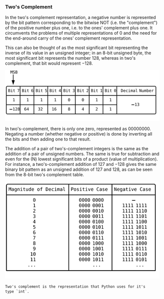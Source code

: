 ### Two's Complement

In the two's complement representation, a negative number is represented
by the bit pattern corresponding to the bitwise NOT (i.e. the
"complement") of the positive number plus one, i.e. to the ones'
complement plus one. It circumvents the problems of multiple
representations of 0 and the need for the end-around carry of the ones'
complement representation. 

This can also be thought of as the most significant bit representing the
inverse of its value in an unsigned integer; in an 8-bit unsigned byte,
the most significant bit represents the number 128, whereas in two's 
complement, that bit would represent −128.

<p align="center"> <img src="../../assets/figures/01-fundamentals/twos_1.svg" alt="Two's Complement 1"/></p>

<!--
```bob
  MSB                                      
   |                                       
   v                                     
.-----+-----+-----+-----+-----+-----+-----+-----+----------------.
|Bit 7|Bit 6|Bit 5|Bit 4|Bit 3|Bit 2|Bit 1|Bit 0| Decimal Number | 
+-----+-----+-----+-----+-----+-----+-----+-----+----------------+
|  1  |  1  |  1  |  1  |  0  |  0  |  1  |  1  |                |
|-----+-----+-----+-----+-----+-----+-----+-----+      -13       |
| -128| 64  | 32  | 16  |  8  |  4  |  2  |  1  |                |
'-----+-----+-----+-----+-----+-----+-----+-----+----------------'
```
-->

In two's-complement, there is only one zero, represented as 00000000.
Negating a number (whether negative or positive) is done by inverting
all the bits and then adding one to that result.

The addition of a pair of two's-complement integers is the same as the addition
of a pair of unsigned numbers. The same is true for subtraction and even
for the \(N\) lowest significant bits of a product (value of multiplication).
For instance, a two's-complement addition of 127 and −128 gives the same
binary bit pattern as an unsigned addition of 127 and 128, as can be
seen from the 8-bit two's complement table.


<p align="center"> <img src="../../assets/figures/01-fundamentals/twos_2.svg" alt="Two's Complement 2"/></p>

<!--
```bob
.----------------------+---------------+---------------.
|"Magnitude of Decimal"|"Positive Case"|"Negative Case"|
|----------------------|---------------|---------------|    
|         "0"          |   0000 0000   |       -       | 
|         "1"          |   0000 0001   |   1111 1111   | 
|         "2"          |   0000 0010   |   1111 1110   | 
|         "3"          |   0000 0011   |   1111 1101   | 
|         "4"          |   0000 0100   |   1111 1100   | 
|         "5"          |   0000 0101   |   1111 1011   | 
|         "6"          |   0000 0110   |   1111 1010   | 
|         "7"          |   0000 0111   |   1111 1001   | 
|         "8"          |   0000 1000   |   1111 1000   |
|         "9"          |   0000 1001   |   1111 0111   |
|        "10"          |   0000 1010   |   1111 0110   |
|        "11"          |   0000 1011   |   1111 0101   |
|       "..."          |        "..."  |        "..."  |
+----------------------+---------------+---------------+
```
-->

```admonish note
Two's complement is the representation that Python uses for it's
type `int`.
```

